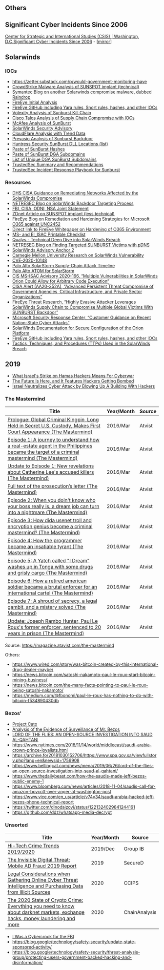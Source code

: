 ## Others

## Significant Cyber Incidents Since 2006

[Center for Strategic and International Studies (CSIS) | Washington, D.C.Significant Cyber Incidents Since 2006](https://www.csis.org/programs/strategic-technologies-program/significant-cyber-incidents) - [[mirror](reports/others/210226_Significant_Cyber_Events.pdf)]

## Solarwinds
### IOCs

- https://zetter.substack.com/p/would-government-monitoring-have
- [CrowdStrike Malware Analysis of SUNSPOT implant (technical)](https://www.crowdstrike.com/blog/sunspot-malware-technical-analysis/)
- [Symantec Blog on another Solarwinds compromise malware, dubbed Raindrop](https://symantec-enterprise-blogs.security.com/blogs/threat-intelligence/solarwinds-raindrop-malware)
- [FireEye Initial Analysis](https://www.fireeye.com/blog/threat-research/2020/12/evasive-attacker-leverages-solarwinds-supply-chain-compromises-with-sunburst-backdoor.html)
- [FireEye GitHub including Yara rules, Snort rules, hashes, and other IOCs](https://github.com/fireeye/sunburst_countermeasures)
- [Volexity Analysis of Sunburst Kill Chain](https://www.volexity.com/blog/2020/12/14/dark-halo-leverages-solarwinds-compromise-to-breach-organizations/)
- [Cisco Talos Analysis of Supply Chain Compromise with IOCs](https://blog.talosintelligence.com/2020/12/solarwinds-supplychain-coverage.html)
- [McAfee Analysis of SunBurst](https://www.mcafee.com/blogs/other-blogs/mcafee-labs/sunburst-malware-and-solarwinds-supply-chain-compromise/)
- [SolarWinds Security Advisory](https://www.solarwinds.com/securityadvisory)
- [CloudFlare Analysis with Trend Data](https://blog.cloudflare.com/solarwinds-orion-compromise-trend-data/)
- [Prevasio Analysis of Sunburst Backdoor](https://blog.prevasio.com/2020/12/sunburst-backdoor-deeper-look-into.html)
- [Huntress Security SunBurst DLL Locations (list)](https://gist.github.com/KyleHanslovan/0c8a491104cc55d6e4bd9bff7214a99e)
- [Paste of SunBurst Hashes](https://pastebin.com/J28AzXRi)
- [Paste of SunBurst DGA Subdomains](https://pastebin.com/6EDgCKxd)
- [List of Unique DGA SunBurst Subdomains](https://github.com/bambenek/research/blob/main/sunburst/uniq-hostnames.txt)
- [TrustedSec Summary and Recommendations](https://www.trustedsec.com/blog/solarwinds-orion-and-unc2452-summary-and-recommendations/)
- [TrustedSec Incident Response Playbook for Sunburst](https://www.trustedsec.com/blog/solarwinds-backdoor-sunburst-incident-response-playbook/)

### Resources

- [DHS CISA Guidance on Remediating Networks Affected by the SolarWinds Compromise](https://us-cert.cisa.gov/ncas/current-activity/2021/03/09/guidance-remediating-networks-affected-solarwinds-and-active)
- [NETRESEC Blog on SolarWinds Backdoor Targeting Process](https://www.netresec.com/?page=Blog&month=2021-02&post=Targeting-Process-for-the-SolarWinds-Backdoor)
- [FBI, CISA, ODNI, NSA Joint Statement](https://www.cisa.gov/news/2021/01/05/joint-statement-federal-bureau-investigation-fbi-cybersecurity-and-infrastructure)
- [ZDnet Article on SUNSPOT implant (less technical)](https://www.zdnet.com/google-amp/article/third-malware-strain-discovered-in-solarwinds-supply-chain-attack/)
- [FireEye Blog on Remediation and Hardening Strategies for Microsoft O365 against UNC2452](https://www.fireeye.com/blog/threat-research/2021/01/remediation-and-hardening-strategies-for-microsoft-365-to-defend-against-unc2452.html)
- [Direct link to FireEye Whitepaper on Hardening of O365 Environment](https://www.fireeye.com/content/dam/collateral/en/wp-m-unc2452.pdf)
- [MS- and EI_ISAC Printable Checklist](https://learn.cisecurity.org/ms-isac-ei-isac-checklist)
- [Qualys - Technical Deep Dive into SolarWinds Breach](https://blog.qualys.com/vulnerabilities-research/2021/01/04/technical-deep-dive-into-solarwinds-breach)
- [NETRESEC Blog on Finding Targeted SUNBURST Victims with pDNS](https://www.netresec.com/?page=Blog&month=2021-01&post=Finding-Targeted-SUNBURST-Victims-with-pDNS)
- [SolarWinds Advisory Anchor 2](https://www.solarwinds.com/securityadvisory#anchor2)
- [Carnegie Mellon University Research on SolarWinds Vulnerability](https://kb.cert.org/vuls/id/843464)
- [CVE-2020-10148](https://cve.mitre.org/cgi-bin/cvename.cgi?name=CVE-2020-10148)
- [Palo Alto SolarStorm Supply-Chain Attack Timeline](https://unit42.paloaltonetworks.com/solarstorm-supply-chain-attack-timeline/)
- [Palo Alto ATOM for SolarStorm](https://unit42.paloaltonetworks.com/atoms/solarstorm/)
- [CIS MS-ISAC Advisory 2020-166, “Multiple Vulnerabilities in SolarWinds Orion Could Allow for Arbitrary Code Execution”](https://www.cisecurity.org/advisory/multiple-vulnerabilities-in-SolarWinds-orion-could-allow-for-arbitrary-code-execution_2020-166/)
- [CISA Alert (AA20-352A), “Advanced Persistent Threat Compromise of Government Agencies, Critical Infrastructure, and Private Sector Organizations”](https://us-cert.cisa.gov/ncas/alerts/aa20-352a)
- [FireEye Threat Research, “Highly Evasive Attacker Leverages SolarWinds Supply Chain to Compromise Multiple Global Victims With SUNBURST Backdoor”](https://www.fireeye.com/blog/threat-research/2020/12/evasive-attacker-leverages-solarwinds-supply-chain-compromises-with-sunburst-backdoor.html)
- [Microsoft Security Response Center, “Customer Guidance on Recent Nation-State Cyber Attacks”](https://msrc-blog.microsoft.com/2020/12/13/customer-guidance-on-recent-nation-state-cyber-attacks/)
- [SolarWinds Documentation for Secure Configuration of the Orion Platform](https://documentation.solarwinds.com/en/Success_Center/orionplatform/content/core-secure-configuration.htm)
- [FireEye GitHub including Yara rules, Snort rules, hashes, and other IOCs](https://github.com/fireeye/sunburst_countermeasures)
- [Tactics, Techniques, and Procedures (TTPs) Used in the SolarWinds Breach](https://www.picussecurity.com/resource/blog/ttps-used-in-the-solarwinds-breach)

## 2019

- [What Israel's Strike on Hamas Hackers Means For Cyberwar](https://www.wired.com/story/israel-hamas-cyberattack-air-strike-cyberwar/)
- [The Future Is Here, and It Features Hackers Getting Bombed](https://foreignpolicy.com/2019/05/06/the-future-is-here-and-it-features-hackers-getting-bombed/)
- [Israel Neutralizes Cyber Attack by Blowing Up A Building With Hackers](https://thehackernews.com/2019/05/israel-hamas-hacker-airstrikes.html)

### The Mastermind

| Title | Year/Month | Source |
|----------------|--------|--------|
| [Prologue: Global Criminal Kingpin, Long Held in Secret U.S. Custody, Makes First Court Appearance (The Mastermind)](reports/2016/Prologue_Global_Criminal_Kingpin_Long_Held_in_Secret_US_Custody_Makes_First_Court_Appearance_01.pdf) | 2016/Mar | Atvist |
| [Episode 1: A journey to understand how a real-estate agent in the Philippines became the target of a criminal mastermind (The Mastermind)](reports/2016/An_Arrogant_Way_of_Killing_02.pdf) | 2016/Mar | Atvist |
| [Update to Episode 1: New revelations about Catherine Lee's accused killers (The Mastermind)](reports/2016/New_revelations_about_Catherine_Lees_accused_killers_01b.pdf) | 2016/Mar | Atvist |
| [Full text of the prosecution’s letter (The Mastermind)](reports/2016/ep2_update_deny_bail_01b.pdf) | 2016/Mar | Atvist |
| [Episode 2: When you doin't know who your boss really is, a dream job can turn into a nightmare (The Mastermind)](reports/2016/Im_Your_Boss_Now_03.pdf) | 2016/Mar | Atvist |
| [Episode 3: How dida usenet troll and encryption genius become a criminal mastermind? (The Mastermind)](reports/2016/He_Always_Had_a_Dark_Side_04.pdf) | 2016/Mar | Atvist |
| [Episode 4: How  the programmer became an insatiable tyrant (The Mastermind)](reports/2016/Absolute_Fear_05.pdf) | 2016/Mar | Atvist |
| [Episode 5: A Yatch called "I Dream" washes up in Tonga with some drugs and grisly cargo (The Mastermind)](reports/2016/He_Got_Greedy_06.pdf) | 2016/Mar | Atvist |
| [Episode 6: How a retired american soldier became a brutal enforcer for an international cartel (The Mastermind)](reports/2016/Eyes_Everywhere_07.pdf) | 2016/Mar | Atvist |
| [Episode 7: A shroud of secrecy, a legal gambit, and a mistery solved (The Mastermind)](reports/2016/The_Next_Big_Deal_08.pdf) | 2016/Mar | Atvist |
| [Update: Joseph Rambo Hunter, Paul Le Roux's former enforcer, sentenced to 20 years in prison (The Mastermind)](reports/2016/Joseph_Rambo_Hunter_Paul_Le_Rouxs_Former_Enforcer_Sentenced_to_20_Years_in_Prison_09.pdf) | 2016/Mar | Atvist |

Source: https://magazine.atavist.com/the-mastermind

Others:

- https://www.wired.com/story/was-bitcoin-created-by-this-international-drug-dealer-maybe/
- https://news.bitcoin.com/satoshi-nakamoto-paul-le-roux-start-bitcoin-mining-business/
- https://news.bitcoin.com/the-many-facts-pointing-to-paul-le-roux-being-satoshi-nakamoto/
- https://medium.com/@fbonomi/paul-le-roux-has-nothing-to-do-with-bitcoin-f534890430db

### Bezos'

- [Project Cato](reports/2020/88632.pdf)
- [Analysis of the Evidence of Surveillance of Mr. Bezos](reports/2020/Bezos_SRsSumexFreedexAnnexes.pdf)
- [LORD OF THE FLIES: AN OPEN-SOURCE INVESTIGATION INTO SAUD AL-QAHTANI](reports/2019/Lord-of-the-Flies_Redacted_6-25-19.pdf)
- https://www.nytimes.com/2018/11/14/world/middleeast/saudi-arabia-crown-prince-loyalists.html
- https://archive.fo/20181030152706/https://www.spa.gov.sa/viewfullstory.php?lang=en&newsid=1756908
- https://www.bellingcat.com/news/mena/2019/06/26/lord-of-the-flies-an-open-source-investigation-into-saud-al-qahtani/
- https://www.thedailybeast.com/how-the-saudis-made-jeff-bezos-public-enemy-1
- https://www.bloomberg.com/news/articles/2018-11-04/saudis-call-for-amazon-boycott-over-anger-at-washington-post
- https://www.vice.com/en_us/article/v74v34/saudi-arabia-hacked-jeff-bezos-phone-technical-report
- https://twitter.com/dinodaizovi/status/1221324029841244161
- https://github.com/ddz/whatsapp-media-decrypt


### Unsorted

| Title | Year/Month | Source |
|----------------|--------|--------|
| [Hi-Tech Crime Trends 2019/2020](reports/2019/TECH-CRIME-TRENDS-2019-2020-group-ib.pdf) | 2019/Dec | Group IB |
| [The Invisible Digital Threat: Mobile AD Fraud 2019 Report](reports/2019/88676.pdf) | 2019 | SecureD |
| [Legal Considerations when Gathering Online Cyber Threat Intelligence and Purchasing Data from Illicit Sources](reports/2020/Legal_Considerations_when_Gathering_Online_Cyber_Threat_Intelligence_and_Purchasing_Data_from_Illicit_Sources.pdf) | 2020 | CCIPS |
| [The 2020 State of Crypto Crime: Everything you need to know about darknet markets, exchange hacks, money laundering and more](reports/2020/THE_2020_STATE_OF_CRYPTO_CRIME.pdf) | 2020 | ChainAnalysis |

- [I Was a Cybercrook for the FBI](reports/200x/69485.pdf)
- https://blog.google/technology/safety-security/update-state-sponsored-activity/
- https://blog.google/technology/safety-security/threat-analysis-group/protecting-users-government-backed-hacking-and-disinformation/

